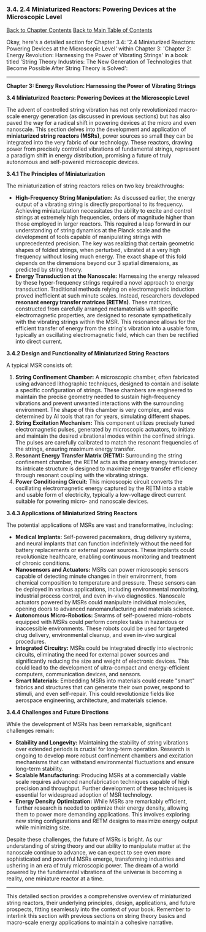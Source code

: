 ### 3.4. 2.4 Miniaturized Reactors: Powering Devices at the Microscopic Level

[Back to Chapter Contents](#chapter-3-contents)
[Back to Main Table of Contents](#table-of-contents)

Okay, here's a detailed section for Chapter 3.4: '2.4 Miniaturized Reactors: Powering Devices at the Microscopic Level' within Chapter 3: 'Chapter 2: Energy Revolution: Harnessing the Power of Vibrating Strings' in a book titled 'String Theory Industries: The New Generation of Technologies that Become Possible After String Theory is Solved':

***

**Chapter 3: Energy Revolution: Harnessing the Power of Vibrating Strings**

**3.4 Miniaturized Reactors: Powering Devices at the Microscopic Level**

The advent of controlled string vibration has not only revolutionized macro-scale energy generation (as discussed in previous sections) but has also paved the way for a radical shift in powering devices at the micro and even nanoscale. This section delves into the development and application of **miniaturized string reactors (MSRs)**, power sources so small they can be integrated into the very fabric of our technology. These reactors, drawing power from precisely controlled vibrations of fundamental strings, represent a paradigm shift in energy distribution, promising a future of truly autonomous and self-powered microscopic devices.

**3.4.1 The Principles of Miniaturization**

The miniaturization of string reactors relies on two key breakthroughs:

*   **High-Frequency String Manipulation:** As discussed earlier, the energy output of a vibrating string is directly proportional to its frequency. Achieving miniaturization necessitates the ability to excite and control strings at extremely high frequencies, orders of magnitude higher than those employed in larger reactors. This required a leap forward in our understanding of string dynamics at the Planck scale and the development of tools capable of manipulating strings with unprecedented precision. The key was realizing that certain geometric shapes of folded strings, when perturbed, vibrated at a very high frequency without losing much energy. The exact shape of this fold depends on the dimensions beyond our 3 spatial dimensions, as predicted by string theory.
*   **Energy Transduction at the Nanoscale:**  Harnessing the energy released by these hyper-frequency strings required a novel approach to energy transduction. Traditional methods relying on electromagnetic induction proved inefficient at such minute scales. Instead, researchers developed **resonant energy transfer matrices (RETMs)**. These matrices, constructed from carefully arranged metamaterials with specific electromagnetic properties, are designed to resonate sympathetically with the vibrating strings within the MSR. This resonance allows for the efficient transfer of energy from the string's vibration into a usable form, typically an oscillating electromagnetic field, which can then be rectified into direct current.

**3.4.2 Design and Functionality of Miniaturized String Reactors**

A typical MSR consists of:

1. **String Confinement Chamber:** A microscopic chamber, often fabricated using advanced lithographic techniques, designed to contain and isolate a specific configuration of strings. These chambers are engineered to maintain the precise geometry needed to sustain high-frequency vibrations and prevent unwanted interactions with the surrounding environment. The shape of this chamber is very complex, and was determined by AI tools that ran for years, simulating different shapes.
2. **String Excitation Mechanism:** This component utilizes precisely tuned electromagnetic pulses, generated by microscopic actuators, to initiate and maintain the desired vibrational modes within the confined strings. The pulses are carefully calibrated to match the resonant frequencies of the strings, ensuring maximum energy transfer.
3. **Resonant Energy Transfer Matrix (RETM):** Surrounding the string confinement chamber, the RETM acts as the primary energy transducer. Its intricate structure is designed to maximize energy transfer efficiency through resonant coupling with the vibrating strings.
4. **Power Conditioning Circuit:** This microscopic circuit converts the oscillating electromagnetic energy captured by the RETM into a stable and usable form of electricity, typically a low-voltage direct current suitable for powering micro- and nanoscale devices.

**3.4.3 Applications of Miniaturized String Reactors**

The potential applications of MSRs are vast and transformative, including:

*   **Medical Implants:** Self-powered pacemakers, drug delivery systems, and neural implants that can function indefinitely without the need for battery replacements or external power sources. These implants could revolutionize healthcare, enabling continuous monitoring and treatment of chronic conditions.
*   **Nanosensors and Actuators:** MSRs can power microscopic sensors capable of detecting minute changes in their environment, from chemical composition to temperature and pressure. These sensors can be deployed in various applications, including environmental monitoring, industrial process control, and even in-vivo diagnostics. Nanoscale actuators powered by MSRs could manipulate individual molecules, opening doors to advanced nanomanufacturing and materials science.
*   **Autonomous Micro-Robotics:** Swarms of self-powered micro-robots equipped with MSRs could perform complex tasks in hazardous or inaccessible environments. These robots could be used for targeted drug delivery, environmental cleanup, and even in-vivo surgical procedures.
*   **Integrated Circuitry:** MSRs could be integrated directly into electronic circuits, eliminating the need for external power sources and significantly reducing the size and weight of electronic devices. This could lead to the development of ultra-compact and energy-efficient computers, communication devices, and sensors.
*   **Smart Materials:** Embedding MSRs into materials could create "smart" fabrics and structures that can generate their own power, respond to stimuli, and even self-repair. This could revolutionize fields like aerospace engineering, architecture, and materials science.

**3.4.4 Challenges and Future Directions**

While the development of MSRs has been remarkable, significant challenges remain:

*   **Stability and Longevity:** Maintaining the stability of string vibrations over extended periods is crucial for long-term operation. Research is ongoing to develop more robust confinement chambers and excitation mechanisms that can withstand environmental fluctuations and ensure long-term stability.
*   **Scalable Manufacturing:** Producing MSRs at a commercially viable scale requires advanced nanofabrication techniques capable of high precision and throughput. Further development of these techniques is essential for widespread adoption of MSR technology.
*   **Energy Density Optimization:** While MSRs are remarkably efficient, further research is needed to optimize their energy density, allowing them to power more demanding applications. This involves exploring new string configurations and RETM designs to maximize energy output while minimizing size.

Despite these challenges, the future of MSRs is bright. As our understanding of string theory and our ability to manipulate matter at the nanoscale continue to advance, we can expect to see even more sophisticated and powerful MSRs emerge, transforming industries and ushering in an era of truly microscopic power. The dream of a world powered by the fundamental vibrations of the universe is becoming a reality, one miniature reactor at a time.

***

This detailed section provides a comprehensive overview of miniaturized string reactors, their underlying principles, design, applications, and future prospects, fitting seamlessly into the context of your book. Remember to interlink this section with previous sections on string theory basics and macro-scale energy applications to maintain a cohesive narrative.


<a id='chapter-3-5'></a>

